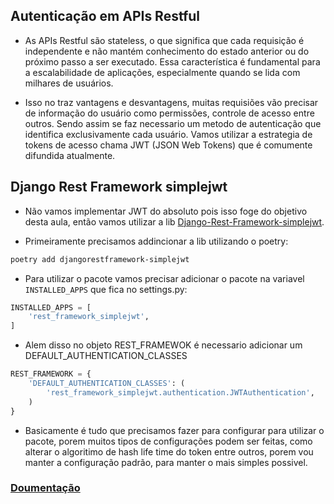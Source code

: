 ## Autenticação em APIs Restful

- As APIs Restful são stateless, o que significa que cada requisição é independente e não mantém conhecimento do estado anterior ou do próximo passo a ser executado. Essa característica é fundamental para a escalabilidade de aplicações, especialmente quando se lida com milhares de usuários.

- Isso no traz vantagens e desvantagens, muitas requisiões vão precisar de informação do usuário como permissões, controle de acesso entre outros. Sendo assim se faz necessario um metodo de autenticação que identifica exclusivamente cada usuário. Vamos utilizar a estrategia de tokens de acesso chama JWT (JSON Web Tokens) que é comumente difundida atualmente.

## Django Rest Framework simplejwt

- Não vamos implementar JWT do absoluto pois isso foge do objetivo desta aula, então vamos utilizar a lib [Django-Rest-Framework-simplejwt](https://django-rest-framework-simplejwt.readthedocs.io/en/latest/).

- Primeiramente precisamos addincionar a lib utilizando o poetry:

```bash
poetry add djangorestframework-simplejwt
```

- Para utilizar o pacote vamos precisar adicionar o pacote na variavel `INSTALLED_APPS` que fica no settings.py:

```python
INSTALLED_APPS = [
    'rest_framework_simplejwt',
]
```

- Alem disso no objeto REST_FRAMEWOK é necessario adicionar um DEFAULT_AUTHENTICATION_CLASSES

```python
REST_FRAMEWORK = {
    'DEFAULT_AUTHENTICATION_CLASSES': (
        'rest_framework_simplejwt.authentication.JWTAuthentication',
    )
}
```

- Basicamente é tudo que precisamos fazer para configurar para utilizar o pacote, porem muitos tipos de configurações podem ser feitas, como alterar o algoritimo de hash life time do token entre outros, porem vou manter a configuração padrão, para manter o mais simples possivel.

### [Doumentação](https://django-rest-framework-simplejwt.readthedocs.io/en/latest/getting_started.html#requirements)
